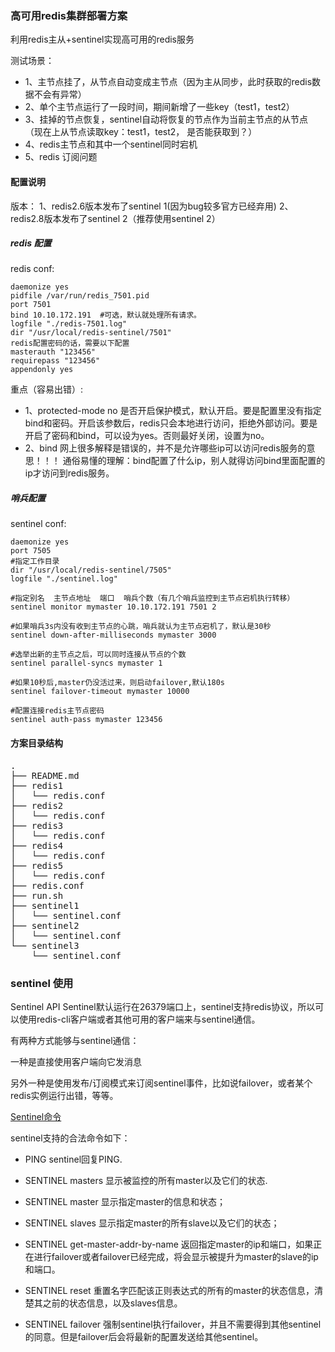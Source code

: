 ### 高可用redis集群部署方案

利用redis主从+sentinel实现高可用的redis服务 

测试场景： 
- 1、主节点挂了，从节点自动变成主节点（因为主从同步，此时获取的redis数据不会有异常） 
- 2、单个主节点运行了一段时间，期间新增了一些key（test1，test2） 
- 3、挂掉的节点恢复，sentinel自动将恢复的节点作为当前主节点的从节点（现在上从节点读取key：test1，test2， 是否能获取到？） 
- 4、redis主节点和其中一个sentinel同时宕机 
- 5、redis 订阅问题


#### 配置说明
版本：
1、redis2.6版本发布了sentinel 1(因为bug较多官方已经弃用)
2、redis2.8版本发布了sentinel 2（推荐使用sentinel 2）

##### redis 配置
redis conf:
```
daemonize yes
pidfile /var/run/redis_7501.pid
port 7501
bind 10.10.172.191  #可选，默认就处理所有请求。
logfile "./redis-7501.log"
dir "/usr/local/redis-sentinel/7501"
redis配置密码的话，需要以下配置
masterauth "123456"
requirepass "123456"
appendonly yes
```

重点（容易出错）:
- 1、protected-mode no
是否开启保护模式，默认开启。要是配置里没有指定bind和密码。开启该参数后，redis只会本地进行访问，拒绝外部访问。要是开启了密码和bind，可以设为yes。否则最好关闭，设置为no。
- 2、bind
网上很多解释是错误的，并不是允许哪些ip可以访问redis服务的意思！！！
通俗易懂的理解：bind配置了什么ip，别人就得访问bind里面配置的ip才访问到redis服务。


##### 哨兵配置
sentinel conf:
```
daemonize yes 
port 7505
#指定工作目录
dir "/usr/local/redis-sentinel/7505"
logfile "./sentinel.log"

#指定别名  主节点地址  端口  哨兵个数（有几个哨兵监控到主节点宕机执行转移）
sentinel monitor mymaster 10.10.172.191 7501 2

#如果哨兵3s内没有收到主节点的心跳，哨兵就认为主节点宕机了，默认是30秒
sentinel down-after-milliseconds mymaster 3000

#选举出新的主节点之后，可以同时连接从节点的个数
sentinel parallel-syncs mymaster 1

#如果10秒后,master仍没活过来，则启动failover,默认180s
sentinel failover-timeout mymaster 10000

#配置连接redis主节点密码
sentinel auth-pass mymaster 123456
```
#### 方案目录结构
<pre>
.
├── README.md
├── redis1
│   └── redis.conf
├── redis2
│   └── redis.conf
├── redis3
│   └── redis.conf
├── redis4
│   └── redis.conf
├── redis5
│   └── redis.conf
├── redis.conf
├── run.sh
├── sentinel1
│   └── sentinel.conf
├── sentinel2
│   └── sentinel.conf
└── sentinel3
    └── sentinel.conf
</pre>

### sentinel 使用
Sentinel API
Sentinel默认运行在26379端口上，sentinel支持redis协议，所以可以使用redis-cli客户端或者其他可用的客户端来与sentinel通信。

有两种方式能够与sentinel通信：

一种是直接使用客户端向它发消息

另外一种是使用发布/订阅模式来订阅sentinel事件，比如说failover，或者某个redis实例运行出错，等等。

[Sentinel命令](http://redisdoc.com/topic/sentinel.html#sentinel-api "Sentinel命令")

sentinel支持的合法命令如下：

- PING sentinel回复PING.

- SENTINEL masters 显示被监控的所有master以及它们的状态.

- SENTINEL master <master name> 显示指定master的信息和状态；

- SENTINEL slaves <master name> 显示指定master的所有slave以及它们的状态；

- SENTINEL get-master-addr-by-name <master name> 返回指定master的ip和端口，如果正在进行failover或者failover已经完成，将会显示被提升为master的slave的ip和端口。

- SENTINEL reset <pattern> 重置名字匹配该正则表达式的所有的master的状态信息，清楚其之前的状态信息，以及slaves信息。

- SENTINEL failover <master name> 强制sentinel执行failover，并且不需要得到其他sentinel的同意。但是failover后会将最新的配置发送给其他sentinel。
